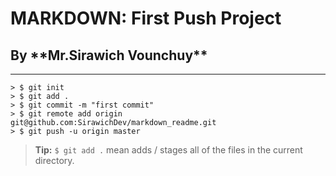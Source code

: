 <h1>MARKDOWN: First Push Project </h1>
<h2> By **Mr.Sirawich Vounchuy**  </h2>

----------

	> $ git init
    > $ git add .
    > $ git commit -m "first commit"
    > $ git remote add origin git@github.com:SirawichDev/markdown_readme.git
    > $ git push -u origin master

> **Tip:**   `$ git add .` mean adds / stages all of the files in the current directory.